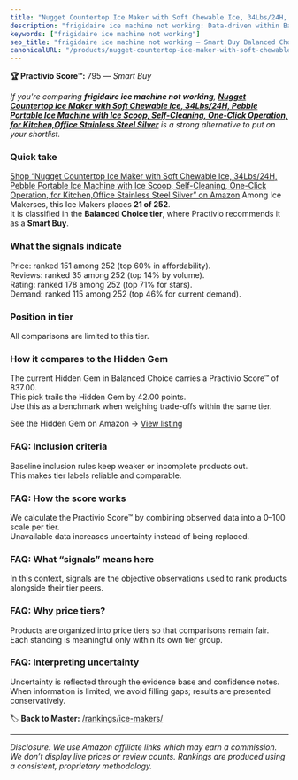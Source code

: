 ```yaml
---
title: "Nugget Countertop Ice Maker with Soft Chewable Ice, 34Lbs/24H, Pebble Portable Ice Machine with Ice Scoop, Self-Cleaning, One-Click Operation, for Kitchen,Office Stainless Steel Silver"
description: "frigidaire ice machine not working: Data-driven within Balanced Choice ranking using the Practivio Score™. Positioned by quality, value, demand, findability, m…"
keywords: ["frigidaire ice machine not working"]
seo_title: "frigidaire ice machine not working — Smart Buy Balanced Choice (2025)"
canonicalURL: "/products/nugget-countertop-ice-maker-with-soft-chewable-ice-34lbs24h-pebble-portable-ice-machine-with-ice-scoop-self-cleaning-one-click-operation-for-kitchenoffice-stainless-steel-silver-B0BYJ3WWTX/"
---
```


**🏆 Practivio Score™:** 795 — _Smart Buy_


*If you're comparing **frigidaire ice machine not working**, **[Nugget Countertop Ice Maker with Soft Chewable Ice, 34Lbs/24H, Pebble Portable Ice Machine with Ice Scoop, Self-Cleaning, One-Click Operation, for Kitchen,Office Stainless Steel Silver](https://www.amazon.com/dp/B0BYJ3WWTX?tag=practivio-20)** is a strong alternative to put on your shortlist.*
### Quick take
[Shop “Nugget Countertop Ice Maker with Soft Chewable Ice, 34Lbs/24H, Pebble Portable Ice Machine with Ice Scoop, Self-Cleaning, One-Click Operation, for Kitchen,Office Stainless Steel Silver” on Amazon](https://www.amazon.com/dp/B0BYJ3WWTX?tag=practivio-20)
Among Ice Makerses, this Ice Makers places **21 of 252**.  
It is classified in the **Balanced Choice tier**, where Practivio recommends it as a **Smart Buy**.

### What the signals indicate
Price: ranked 151 among 252 (top 60% in affordability).  
Reviews: ranked 35 among 252 (top 14% by volume).  
Rating: ranked 178 among 252 (top 71% for stars).  
Demand: ranked 115 among 252 (top 46% for current demand).

### Position in tier
All comparisons are limited to this tier.

### How it compares to the Hidden Gem
The current Hidden Gem in Balanced Choice carries a Practivio Score™ of 837.00.  
This pick trails the Hidden Gem by 42.00 points.  
Use this as a benchmark when weighing trade-offs within the same tier.  

See the Hidden Gem on Amazon → [View listing](https://www.amazon.com/dp/B0C32SGKMJ?tag=practivio-20)

### FAQ: Inclusion criteria
Baseline inclusion rules keep weaker or incomplete products out.  
This makes tier labels reliable and comparable.

### FAQ: How the score works
We calculate the Practivio Score™ by combining observed data into a 0–100 scale per tier.  
Unavailable data increases uncertainty instead of being replaced.

### FAQ: What “signals” means here
In this context, signals are the objective observations used to rank products alongside their tier peers.

### FAQ: Why price tiers?
Products are organized into price tiers so that comparisons remain fair.  
Each standing is meaningful only within its own tier group.

### FAQ: Interpreting uncertainty
Uncertainty is reflected through the evidence base and confidence notes.  
When information is limited, we avoid filling gaps; results are presented conservatively.


🏷️ **Back to Master:** [/rankings/ice-makers/](/rankings/ice-makers/)

---
_Disclosure: We use Amazon affiliate links which may earn a commission. We don’t display live prices or review counts. Rankings are produced using a consistent, proprietary methodology._
